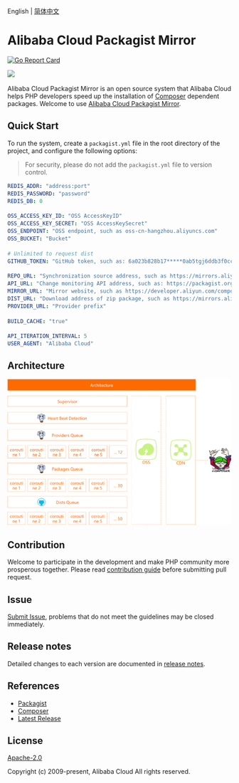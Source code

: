 English | [简体中文](/README-zh-CN.md)


# Alibaba Cloud Packagist Mirror
[![Go Report Card](https://goreportcard.com/badge/github.com/aliyun/packagist-mirror)](https://goreportcard.com/report/github.com/aliyun/packagist-mirror)

![](https://aliyunsdk-pages.alicdn.com/icons/AlibabaCloud.svg)


Alibaba Cloud Packagist Mirror is an open source system that Alibaba Cloud helps PHP developers speed up the installation of [Composer](https://getcomposer.org) dependent packages. Welcome to use [Alibaba Cloud Packagist Mirror](https://developer.aliyun.com/composer).


## Quick Start
To run the system, create a `packagist.yml` file in the root directory of the project, and configure the following options:
> For security, please do not add the `packagist.yml` file to version control.

```yaml
REDIS_ADDR: "address:port"
REDIS_PASSWORD: "password"
REDIS_DB: 0

OSS_ACCESS_KEY_ID: "OSS AccessKeyID"
OSS_ACCESS_KEY_SECRET: "OSS AccessKeySecret"
OSS_ENDPOINT: "OSS endpoint, such as oss-cn-hangzhou.aliyuncs.com"
OSS_BUCKET: "Bucket"

# Unlimited to request dist
GITHUB_TOKEN: "GitHub token, such as: 6a023b828b17*****0ab5tgj6ddb3f0ccb3d30e0"

REPO_URL: "Synchronization source address, such as https://mirrors.aliyun.com/composer/"
API_URL: "Change monitoring API address, such as: https://packagist.org/"
MIRROR_URL: "Mirror website, such as https://developer.aliyun.com/composer/"
DIST_URL: "Download address of zip package, such as https://mirrors.aliyun.com/composer/dists/"
PROVIDER_URL: "Provider prefix"

BUILD_CACHE: "true"

API_ITERATION_INTERVAL: 5
USER_AGENT: "Alibaba Cloud"
```


## Architecture
![](architecture.png)


## Contribution
Welcome to participate in the development and make PHP community more prosperous together. Please read [contribution guide](/CONTRIBUTING.md) before submitting pull request.


## Issue
[Submit Issue](https://github.com/aliyun/packagist-mirror/issues/new/choose), problems that do not meet the guidelines may be closed immediately.


## Release notes
Detailed changes to each version are documented in [release notes](/CHANGELOG.md).


## References
* [Packagist](https://packagist.org/)
* [Composer](https://getcomposer.org)
* [Latest Release](https://github.com/aliyun/packagist-mirror)


## License
[Apache-2.0](/LICENSE.md)

Copyright (c) 2009-present, Alibaba Cloud All rights reserved.
